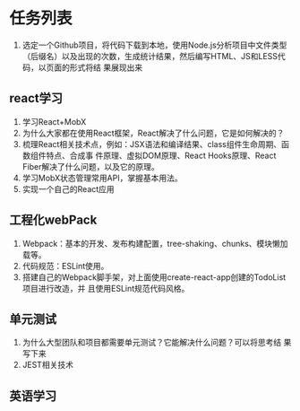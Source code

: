 # 任务列表
1. 选定⼀个Github项⽬，将代码下载到本地，使⽤Node.js分析项⽬中⽂件类型 （后缀名）以及出现的次数，⽣成统计结果，然后编写HTML、JS和LESS代码，以⻚⾯的形式将结 果展现出来

## react学习
1. 学习React+MobX
2. 为什么⼤家都在使⽤React框架，React解决了什么问题，它是如何解决的？
3. 梳理React相关技术点，例如：JSX语法和编译结果、class组件⽣命周期、函数组件特点、合成事 件原理、虚拟DOM原理、React Hooks原理、React Fiber解决了什么问题，以及它的原理。
4. 学习MobX状态管理常⽤API，掌握基本⽤法。
5. 实现一个自己的React应用
   
## 工程化webPack
1. Webpack：基本的开发、发布构建配置，tree-shaking、chunks、模块懒加载等。 
2. 代码规范：ESLint使⽤。
3. 搭建⾃⼰的Webpack脚⼿架，对上⾯使⽤create-react-app创建的TodoList项⽬进⾏改造，并 且使⽤ESLint规范代码⻛格。

## 单元测试
1. 为什么⼤型团队和项⽬都需要单元测试？它能解决什么问题？可以将思考结 果写下来
2. JEST相关技术
   
## 英语学习